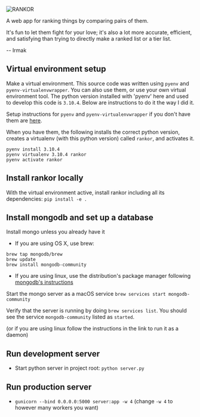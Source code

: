 ![RANKOR](https://www.dropbox.com/s/1p2mec93jqrobbv/Rankor_logo_transparent.png?dl=0)

A web app for ranking things by comparing pairs of them.

It's fun to let them fight for your love; it's also a lot more accurate, efficient, and satisfying than trying to directly make a ranked list or a tier list.


-- Irmak

## Virtual environment setup

Make a virtual environment. This source code was written using `pyenv` and `pyenv-virtualenvwrapper`. You can also use them, or use your own virtual environment tool. The python version installed with 'pyenv' here and used to develop this code is `3.10.4`. Below are instructions to do it the way I did it.


Setup instructions for `pyenv` and `pyenv-virtualenvwrapper` if you don't have them are [here](https://gist.github.com/eliangcs/43a51f5c95dd9b848ddc). 


When you have them, the following installs the correct python version, creates a virtualenv (with this python version) called `rankor`, and activates it.


```
pyenv install 3.10.4
pyenv virtualenv 3.10.4 rankor
pyenv activate rankor
```

## Install rankor locally
With the virtual environment active, install rankor including all its dependencies:
`pip install -e .`


## Install mongodb and set up a database

Install mongo unless you already have it

- If you are using OS X, use brew:
```
brew tap mongodb/brew
brew update
brew install mongodb-community
```

- If you are using linux, use the distribution's package manager following [mongodb's instructions](https://www.mongodb.com/docs/manual/administration/install-on-linux/)

Start the mongo server as a macOS service
`brew services start mongodb-community`

Verify that the server is running by doing `brew services list`. You should see the service `mongodb-community` listed as `started`.

(or if you are using linux follow the instructions in the link to run it as a daemon)


## Run development server
- Start python server in project root: `python server.py`



## Run production server
- `gunicorn --bind 0.0.0.0:5000 server:app -w 4` (change `-w 4` to however many workers you want)

